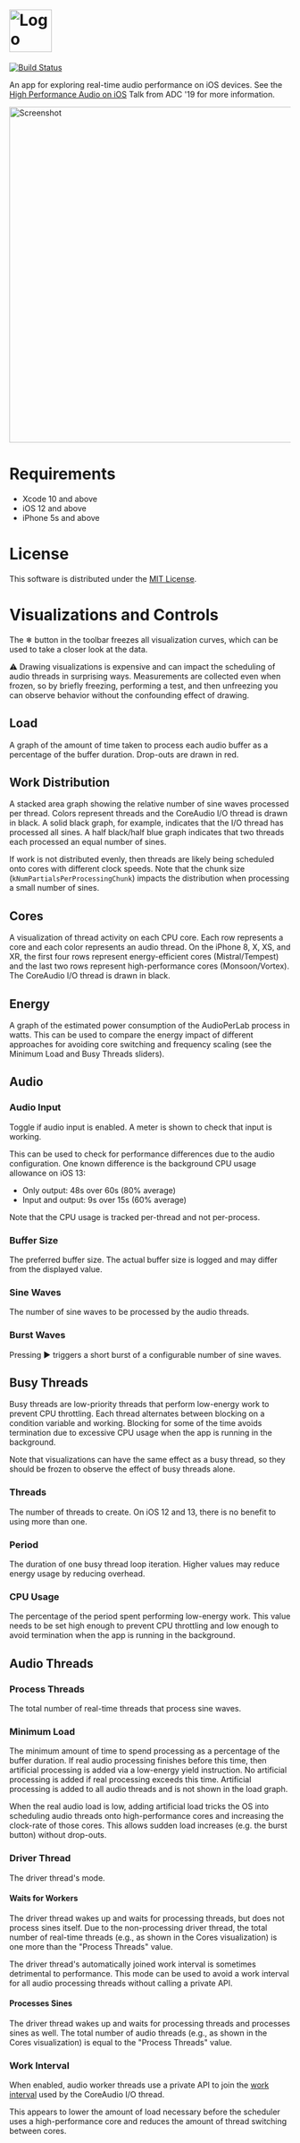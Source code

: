 # <img src="Logo.svg" alt="Logo" height="76">

[![Build Status](https://travis-ci.org/Ableton/AudioPerfLab.svg?branch=master)](https://travis-ci.org/Ableton/AudioPerfLab)

An app for exploring real-time audio performance on iOS devices. See the [High Performance Audio on iOS](https://youtu.be/ywrLAv5WNq4) Talk from ADC '19 for more information.

<img src="Screenshot.png" alt="Screenshot" height="600">

# Requirements

* Xcode 10 and above
* iOS 12 and above
* iPhone 5s and above

# License

This software is distributed under the [MIT License](./LICENSE).

# Visualizations and Controls

The ❄&#xFE0E; button in the toolbar freezes all visualization curves, which can be used to take a closer look at the data.

⚠️ Drawing visualizations is expensive and can impact the scheduling of audio threads in surprising ways. Measurements are collected even when frozen, so by briefly freezing, performing a test, and then unfreezing you can observe behavior without the confounding effect of drawing.

## Load

A graph of the amount of time taken to process each audio buffer as a percentage of the buffer duration. Drop-outs are drawn in red.

## Work Distribution

A stacked area graph showing the relative number of sine waves processed per thread. Colors represent threads and the CoreAudio I/O thread is drawn in black. A solid black graph, for example, indicates that the I/O thread has processed all sines. A half black/half blue graph indicates that two threads each processed an equal number of sines.

If work is not distributed evenly, then threads are likely being scheduled onto cores with different clock speeds. Note that the chunk size (`kNumPartialsPerProcessingChunk`) impacts the distribution when processing a small number of sines.

## Cores

A visualization of thread activity on each CPU core. Each row represents a core and each color represents an audio thread. On the iPhone 8, X, XS, and XR, the first four rows represent energy-efficient cores (Mistral/Tempest) and the last two rows represent high-performance cores (Monsoon/Vortex). The CoreAudio I/O thread is drawn in black.

## Energy

A graph of the estimated power consumption of the AudioPerLab process in watts. This can be used to compare the energy impact of different approaches for avoiding core switching and frequency scaling (see the Minimum Load and Busy Threads sliders).

## Audio

### Audio Input

Toggle if audio input is enabled. A meter is shown to check that input is working.

This can be used to check for performance differences due to the audio configuration. One known difference is the background CPU usage allowance on iOS 13:

* Only output: 48s over 60s (80% average)
* Input and output: 9s over 15s (60% average)

Note that the CPU usage is tracked per-thread and not per-process.

### Buffer Size

The preferred buffer size. The actual buffer size is logged and may differ from the displayed value.

### Sine Waves

The number of sine waves to be processed by the audio threads.

### Burst Waves

Pressing ▶ triggers a short burst of a configurable number of sine waves.

## Busy Threads

Busy threads are low-priority threads that perform low-energy work to prevent CPU throttling. Each thread alternates between blocking on a condition variable and working. Blocking for some of the time avoids termination due to excessive CPU usage when the app is running in the background.

Note that visualizations can have the same effect as a busy thread, so they should be frozen to observe the effect of busy threads alone.

### Threads

The number of threads to create. On iOS 12 and 13, there is no benefit to using more than one.

### Period

The duration of one busy thread loop iteration. Higher values may reduce energy usage by reducing overhead.

### CPU Usage

The percentage of the period spent performing low-energy work. This value needs to be set high enough to prevent CPU throttling and low enough to avoid termination when the app is running in the background.

## Audio Threads

### Process Threads

The total number of real-time threads that process sine waves.

### Minimum Load

The minimum amount of time to spend processing as a percentage of the buffer duration. If real audio processing finishes before this time, then artificial processing is added via a low-energy yield instruction. No artificial processing is added if real processing exceeds this time. Artificial processing is added to all audio threads and is not shown in the load graph.

When the real audio load is low, adding artificial load tricks the OS into scheduling audio threads onto high-performance cores and increasing the clock-rate of those cores. This allows sudden load increases (e.g. the burst button) without drop-outs.

### Driver Thread

The driver thread's mode.

#### Waits for Workers

The driver thread wakes up and waits for processing threads, but does not process sines itself. Due to the non-processing driver thread, the total number of real-time threads (e.g., as shown in the Cores visualization) is one more than the "Process Threads" value.

The driver thread's automatically joined work interval is sometimes detrimental to performance. This mode can be used to avoid a work interval for all audio processing threads without calling a private API.

#### Processes Sines

The driver thread wakes up and waits for processing threads and processes sines as well. The total number of audio threads (e.g., as shown in the Cores visualization) is equal to the "Process Threads" value.

### Work Interval

When enabled, audio worker threads use a private API to join the [work interval](https://github.com/apple/darwin-xnu/blob/master/bsd/sys/work_interval.h) used by the CoreAudio I/O thread.

This appears to lower the amount of load necessary before the scheduler uses a high-performance core and reduces the amount of thread switching between cores.
